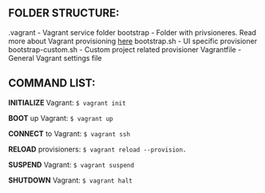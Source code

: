 ## FOLDER STRUCTURE:

.vagrant - Vagrant service folder
bootstrap - Folder with privsioneres. Read more about Vagrant provisioning [here](https://docs.vagrantup.com/v2/getting-started/provisioning.html)
bootstrap.sh - UI specific provisioner
bootstrap-custom.sh - Custom project related provisioner
Vagrantfile - General Vagrant settings file

## COMMAND LIST:

**INITIALIZE** Vagrant:
`$ vagrant init`

**BOOT** up Vagrant:
`$ vagrant up`

**CONNECT** to Vagrant:
`$ vagrant ssh`

**RELOAD** provisioners:
`$ vagrant reload --provision.`

**SUSPEND** Vagrant:
`$ vagrant suspend`

**SHUTDOWN** Vagrant:
`$ vagrant halt`
